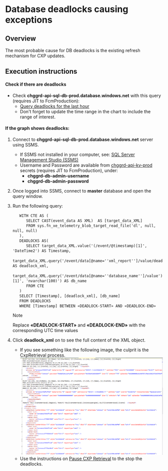 ﻿# Database deadlocks causing exceptions

## Overview

The most probable cause for DB deadlocks is the existing refresh mechanism for CXP updates.

## Execution instructions

#### Check if there are deadlocks
- Check **chggrd-api-sql-db-prod.database.windows.net** with this query (requires JIT to FcmProduction):
  - [Query deadlocks for the last hour](https://portal.azure.com/#@MSAzureCloud.onmicrosoft.com/blade/Microsoft_Azure_MonitoringMetrics/Metrics.ReactView/Referer/MetricsExplorer/ResourceId/%2Fsubscriptions%2F8830ba56-a476-4d01-b6ac-d3ee790383dc%2FresourceGroups%2Fchggrd-api-prod-westus2%2Fproviders%2FMicrosoft.Sql%2Fservers%2Fchggrd-api-sql-svr-prod%2Fdatabases%2Fchggrd-api-sql-db-prod/TimeContext/%7B%22absolute%22%3A%7B%22startTime%22%3A%222021-11-23T00%3A00%3A00.000Z%22%2C%22endTime%22%3A%222021-11-26T00%3A00%3A00.000Z%22%7D%2C%22showUTCTime%22%3Atrue%2C%22grain%22%3A1%7D/ChartDefinition/%7B%22v2charts%22%3A%5B%7B%22metrics%22%3A%5B%7B%22resourceMetadata%22%3A%7B%22id%22%3A%22%2Fsubscriptions%2F8830ba56-a476-4d01-b6ac-d3ee790383dc%2FresourceGroups%2Fchggrd-api-prod-westus2%2Fproviders%2FMicrosoft.Sql%2Fservers%2Fchggrd-api-sql-svr-prod%2Fdatabases%2Fchggrd-api-sql-db-prod%22%7D%2C%22name%22%3A%22deadlock%22%2C%22aggregationType%22%3A1%2C%22namespace%22%3A%22microsoft.sql%2Fservers%2Fdatabases%22%2C%22metricVisualization%22%3A%7B%22displayName%22%3A%22Deadlocks%22%7D%7D%5D%2C%22title%22%3A%22Sum%20Deadlocks%20for%20chggrd-api-sql-db-prod%22%2C%22titleKind%22%3A1%2C%22visualization%22%3A%7B%22chartType%22%3A2%2C%22legendVisualization%22%3A%7B%22isVisible%22%3Atrue%2C%22position%22%3A2%2C%22hideSubtitle%22%3Afalse%7D%2C%22axisVisualization%22%3A%7B%22x%22%3A%7B%22isVisible%22%3Atrue%2C%22axisType%22%3A2%7D%2C%22y%22%3A%7B%22isVisible%22%3Atrue%2C%22axisType%22%3A1%7D%7D%7D%7D%5D%7D)
  - Don't forget to update the time range in the chart to include the range of interest.

#### If the graph shows deadlocks:
1. Connect to **chggrd-api-sql-db-prod.database.windows.net** server using SSMS.
    - If SSMS not installed in your computer, see: [SQL Server Management Studio (SSMS)](https://learn.microsoft.com/en-us/sql/ssms/download-sql-server-management-studio-ssms)
    - Username and Password are available
      from [chggrd-api-kv-prod](https://ms.portal.azure.com/#@MSAzureCloud.onmicrosoft.com/resource/subscriptions/8830ba56-a476-4d01-b6ac-d3ee790383dc/resourceGroups/chggrd-api-prod-westus2/providers/Microsoft.Sql/servers/chggrd-api-sql-svr-prod) secrets (requires JIT
      to FcmProduction), under:
        - **chggrd-db-admin-username**
        - **chggrd-db-admin-password**

2. Once logged into SSMS, connect to **master** database and open the query window.
3. Run the following query:
   ``` 
      WITH CTE AS ( 
         SELECT CAST(event_data AS XML)  AS [target_data_XML]   
         FROM sys.fn_xe_telemetry_blob_target_read_file('dl', null, null, null)
      ),
      DEADLOCKS AS(
         SELECT target_data_XML.value('(/event/@timestamp)[1]', 'DateTime2') AS Timestamp,   
         target_data_XML.query('/event/data[@name=''xml_report'']/value/deadlock') AS deadlock_xml,   
         target_data_XML.query('/event/data[@name=''database_name'']/value').value('(/value)[1]', 'nvarchar(100)') AS db_name   
         FROM CTE
      )
      SELECT [Timestamp], [deadlock_xml], [db_name]
      FROM DEADLOCKS
      WHERE [Timestamp] BETWEEN «DEADLOCK-START» AND «DEADLOCK-END»
   ```

   > [!NOTE]
   > Replace **«DEADLOCK-START»** and **«DEADLOCK-END»** with the corresponding UTC time values

4. Click **deadlock_xml** on to see the full content of the XML object.
   - If you see something like the following image, the culprit is the CxpRetrieval process.
     ![deadlock_xml](media/database_deadlock.png)
   - Use the instructions on [Pause CXP Retrieval](PauseCXPRetrieval.md) to the stop the deadlocks. 

